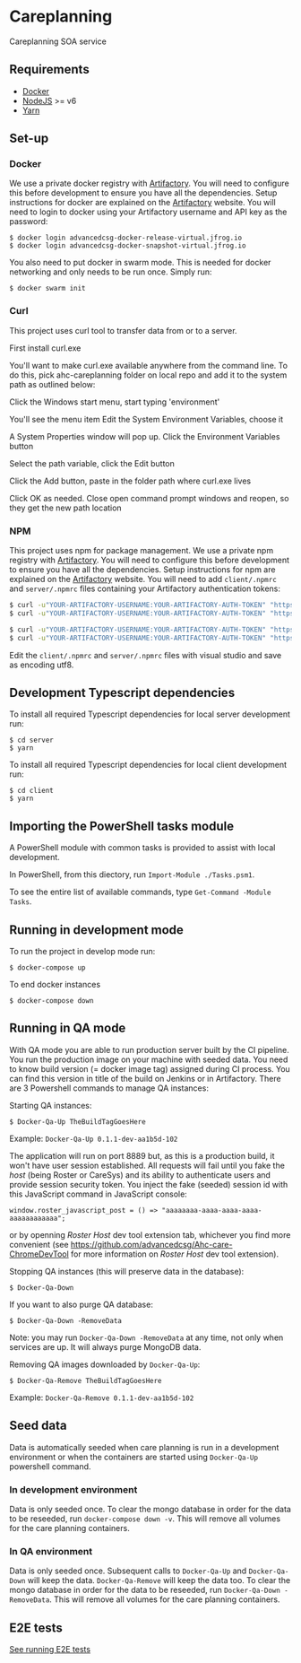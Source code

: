 # Careplanning

Careplanning SOA service

## Requirements

* [Docker](https://www.docker.com)
* [NodeJS](https://www.nodejs.org) >= v6
* [Yarn](https://yarnpkg.com/lang/en/)

## Set-up

### Docker

We use a private docker registry with [Artifactory](https://advancedcsg.jfrog.io/advancedcsg/). You will need to configure this before development to ensure you have all the dependencies. Setup instructions for docker are explained on the [Artifactory](https://advancedcsg.jfrog.io/advancedcsg/) website. You will need to login to docker using your Artifactory username and API key as the password:

    $ docker login advancedcsg-docker-release-virtual.jfrog.io
    $ docker login advancedcsg-docker-snapshot-virtual.jfrog.io

You also need to put docker in swarm mode. This is needed for docker networking and only needs to be run once. Simply run:

    $ docker swarm init

### Curl

This project uses curl tool to transfer data from or to a server.

First install curl.exe

You'll want to make curl.exe available anywhere from the command line. To do this, pick ahc-careplanning folder on local repo and add it to the system path as outlined below:

Click the Windows start menu, start typing 'environment'

You'll see the menu item Edit the System Environment Variables, choose it

A System Properties window will pop up. Click the Environment Variables button

Select the path variable, click the Edit button

Click the Add button, paste in the folder path where curl.exe lives

Click OK as needed. Close open command prompt windows and reopen, so they get the new path location

### NPM

This project uses npm for package management. We use a private npm registry with [Artifactory](https://advancedcsg.jfrog.io/advancedcsg/). You will need to configure this before development to ensure you have all the dependencies. Setup instructions for npm are explained on the [Artifactory](https://advancedcsg.jfrog.io/advancedcsg/) website. You will need to add `client/.npmrc` and `server/.npmrc` files containing your Artifactory authentication tokens:

```bash
$ curl -u"YOUR-ARTIFACTORY-USERNAME:YOUR-ARTIFACTORY-AUTH-TOKEN" "https://advancedcsg.jfrog.io/advancedcsg/api/npm/auth" >> client\.npmrc
$ curl -u"YOUR-ARTIFACTORY-USERNAME:YOUR-ARTIFACTORY-AUTH-TOKEN" "https://advancedcsg.jfrog.io/advancedcsg/api/npm/npm-snapshot-virtual/auth/advanced" >> client\.npmrc

$ curl -u"YOUR-ARTIFACTORY-USERNAME:YOUR-ARTIFACTORY-AUTH-TOKEN" "https://advancedcsg.jfrog.io/advancedcsg/api/npm/auth" >> server\.npmrc
$ curl -u"YOUR-ARTIFACTORY-USERNAME:YOUR-ARTIFACTORY-AUTH-TOKEN" "https://advancedcsg.jfrog.io/advancedcsg/api/npm/npm-snapshot-virtual/auth/advanced" >> server\.npmrc
```
Edit the `client/.npmrc` and `server/.npmrc` files with visual studio and save as encoding utf8.


## Development Typescript dependencies

To install all required Typescript dependencies for local server development run:

	$ cd server
    $ yarn

To install all required Typescript dependencies for local client development run:

	$ cd client
    $ yarn

## Importing the PowerShell tasks module

A PowerShell module with common tasks is provided to assist with local development.

In PowerShell, from this diectory, run `Import-Module ./Tasks.psm1`.

To see the entire list of available commands, type `Get-Command -Module Tasks`.

## Running in development mode

To run the project in develop mode run:

	$ docker-compose up

To end docker instances

	$ docker-compose down

## Running in QA mode

With QA mode you are able to run production server built by the CI pipeline. You run the production image on your machine with seeded data. You need to know build version (= docker image tag) assigned during CI process. You can find this version in title of the build on Jenkins or in Artifactory. There are 3 Powershell commands to manage QA instances:

Starting QA instances:

	$ Docker-Qa-Up TheBuildTagGoesHere

Example: `Docker-Qa-Up 0.1.1-dev-aa1b5d-102`

The application will run on port 8889 but, as this is a production build, it won't have user session established. All requests will fail until you fake the *host* (being Roster or CareSys)
and its ability to authenticate users and provide session security token. You inject the fake (seeded) session id with this JavaScript command in JavaScript console:

	window.roster_javascript_post = () => "aaaaaaaa-aaaa-aaaa-aaaa-aaaaaaaaaaaa";

or by openning *Roster Host* dev tool extension tab, whichever you find more convenient (see https://github.com/advancedcsg/Ahc-care-ChromeDevTool for more information on *Roster Host* dev tool extension).

Stopping QA instances (this will preserve data in the database):

	$ Docker-Qa-Down

If you want to also purge QA database:

	$ Docker-Qa-Down -RemoveData

Note: you may run `Docker-Qa-Down -RemoveData` at any time, not only when services are up. It will always purge MongoDB data.

Removing QA images downloaded by `Docker-Qa-Up`:

	$ Docker-Qa-Remove TheBuildTagGoesHere

Example: `Docker-Qa-Remove 0.1.1-dev-aa1b5d-102`

## Seed data

Data is automatically seeded when care planning is run in a development environment
or when the containers are started using `Docker-Qa-Up` powershell command.

### In development environment

Data is only seeded once. To clear the mongo database in order for the data to be reseeded, run `docker-compose down -v`. This will remove all volumes for the care planning containers.

### In QA environment

Data is only seeded once. Subsequent calls to `Docker-Qa-Up` and `Docker-Qa-Down` will keep the data. `Docker-Qa-Remove` will keep the data too. To clear the mongo database in order for the data to be reseeded, run `Docker-Qa-Down -RemoveData`. This will remove all volumes for the care planning containers.

## E2E tests

[See running E2E tests](e2e/README.md)
